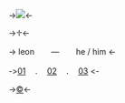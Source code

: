 ->![](https://cdn.discordapp.com/attachments/1032091762027663513/1134670298982129785/d8aeb81a69b845969a33c106547d1618.png)<-

->♱<-

-> leonㅤㅤ — ㅤㅤhe / him <-

->[01](https://rentry.co/rcnbyi) ㅤ.ㅤ [02](https://rentry.co/rcncitydni) ㅤ. ㅤ[03](https://rentry.co/rcnlove) <-

->[©](https://www.tumblr.com/crumb-crumblet-s-crumbington/720315982968717312?source=share)<-